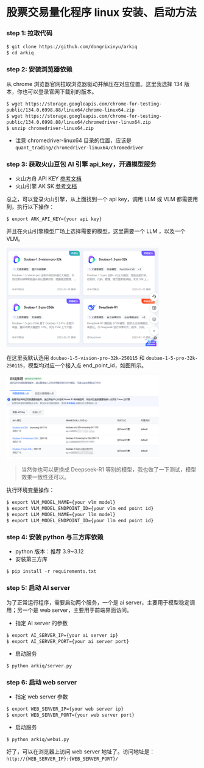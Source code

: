 # 股票交易量化程序 linux 安装、启动方法

### step 1: 拉取代码
```
$ git clone https://github.com/dongrixinyu/arkiq
$ cd arkiq
```

### step 2: 安装浏览器依赖

从 chrome 浏览器官网拉取浏览器驱动并解压在对应位置。这里我选择 134 版本，你也可以登录官网下载别的版本。

```
$ wget https://storage.googleapis.com/chrome-for-testing-public/134.0.6998.88/linux64/chrome-linux64.zip
$ wget https://storage.googleapis.com/chrome-for-testing-public/134.0.6998.88/linux64/chromedriver-linux64.zip
$ unzip chromedriver-linux64.zip
```

- 注意 chromedriver-linux64 目录的位置，应该是 `quant_trading/chromedriver-linux64/chromedriver`


### step 3: 获取火山豆包 AI 引擎 api_key，开通模型服务

- 火山方舟 API KEY [参考文档](https://www.volcengine.com/docs/82379/1298459#api-key-签名鉴权)
- 火山引擎 AK SK [参考文档](https://www.volcengine.com/docs/6291/65568)

总之，可以登录火山引擎，从上面找到一个 api key，调用 LLM 或 VLM 都需要用到，执行以下操作：

```
$ export ARK_API_KEY={your api key}
```

并且在火山引擎模型广场上选择需要的模型，这里需要一个 LLM ，以及一个 VLM。
<p align="left">
    <a alt="jionlp logo">
        <img src="https://raw.githubusercontent.com/dongrixinyu/arkiq/refs/heads/main/image/model_ground_pic.jpg" style="width:400px;height:auto">
    </a>
</p>

在这里我默认选用 `doubao-1-5-vision-pro-32k-250115` 和 `doubao-1-5-pro-32k-250115`，模型均对应一个接入点 end_point_id，如图所示。
<p align="left">
    <a alt="jionlp logo">
        <img src="https://raw.githubusercontent.com/dongrixinyu/arkiq/refs/heads/main/image/model_online_pic.jpg" style="width:400px;height:auto">
    </a>
</p>

> 当然你也可以更换成 Deepseek-R1 等别的模型，我也做了一下测试，模型效果一致性还可以。

执行环境变量操作：
```
$ export VLM_MODEL_NAME={your vlm model}
$ export VLM_MODEL_ENDPOINT_ID={your vlm end point id}
$ export LLM_MODEL_NAME={your llm model}
$ export LLM_MODEL_ENDPOINT_ID={your llm end point id}
```

### step 4: 安装 python 与三方库依赖

- python 版本：推荐 3.9~3.12
- 安装第三方库

```
$ pip install -r requirements.txt
```

### step 5: 启动 AI server

为了正常运行程序，需要启动两个服务，一个是 ai server，主要用于模型稳定调用；另一个是 web server，主要用于前端界面访问。

- 指定 AI server 的参数
```
$ export AI_SERVER_IP={your ai server ip}
$ export AI_SERVER_PORT={your ai server port}
```

- 启动服务
```
$ python arkiq/server.py
```

### step 6: 启动 web server

- 指定 web server 参数
```
$ export WEB_SERVER_IP={your web server ip}
$ export WEB_SERVER_PORT={your web server port}
```

- 启动服务
```
$ python arkiq/webui.py
```

好了，可以在浏览器上访问 web server 地址了。访问地址是：`http://{WEB_SERVER_IP}:{WEB_SERVER_PORT}/`
